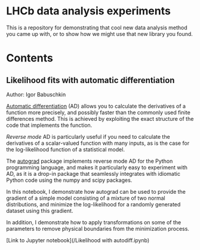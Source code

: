 # LHCb data analysis experiments

This is a repository for demonstrating that cool new data analysis method you came up with,
or to show how we might use that new library you found.

# Contents

## Likelihood fits with automatic differentiation

Author: Igor Babuschkin

[Automatic differentiation](https://en.wikipedia.org/wiki/Automatic_differentiation) (AD)
allows you to calculate the derivatives of a function more precisely, and
possibly faster than the commonly used finite differences method.  This is
achieved by exploiting the exact structure of the code that implements the
function.

*Reverse mode* AD is particularly useful if you need to calculate the
derivatives of a scalar-valued function with many inputs, as is the case for
the log-likelihood function of a statistical model.

The [autograd](https://github.com/HIPS/autograd) package implements reverse
mode AD for the Python programming language, and makes it particularly easy to
experiment with AD, as it is a drop-in package that seamlessly integrates with
idiomatic Python code using the numpy and scipy packages.

In this notebook, I demonstrate how autograd can be used to provide the
gradient of a simple model consisting of a mixture of two normal distributions,
and minimize the log-likelihood for a randomly generated dataset using this
gradient.

In addition, I demonstrate how to apply transformations on some of the
parameters to remove physical boundaries from the minimization process.

[Link to Jupyter notebook](/Likelihood with autodiff.ipynb)

